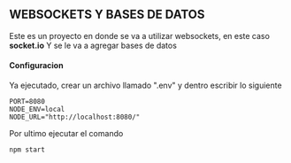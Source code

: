 ## WEBSOCKETS Y BASES DE DATOS

Este es un proyecto en donde se va a utilizar websockets, en este caso **socket.io** Y se le va a agregar bases de datos

#### Configuracion

Ya ejecutado, crear un archivo llamado ".env" y dentro escribir lo siguiente

```
PORT=8080
NODE_ENV=local
NODE_URL="http://localhost:8080/"
```

Por ultimo ejecutar el comando

```
npm start
```